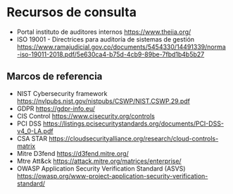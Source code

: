# Recursos de consulta
- Portal instituto de auditores internos https://www.theiia.org/
- ISO 19001 - Directrices para auditoría de sistemas de gestión https://www.ramajudicial.gov.co/documents/5454330/14491339/norma-iso-19011-2018.pdf/5e630ca4-b75d-4cb9-89be-7fbd1b4b5b27

## Marcos de referencia
- NIST Cybersecurity framework https://nvlpubs.nist.gov/nistpubs/CSWP/NIST.CSWP.29.pdf
- GDPR https://gdpr-info.eu/
- CIS Control https://www.cisecurity.org/controls
- PCI DSS https://listings.pcisecuritystandards.org/documents/PCI-DSS-v4_0-LA.pdf
- CSA STAR https://cloudsecurityalliance.org/research/cloud-controls-matrix
- Mitre D3fend https://d3fend.mitre.org/
- Mtre Att&ck https://attack.mitre.org/matrices/enterprise/
- OWASP Application Security Verification Standard (ASVS) https://owasp.org/www-project-application-security-verification-standard/
